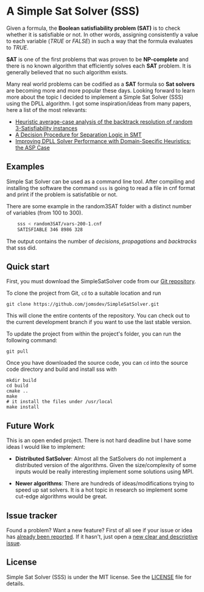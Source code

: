 # A Simple Sat Solver (SSS)

Given a formula, the **Boolean satisfiability problem (SAT)** is to check whether it is satisfiable or not. 
In other words, assigning consistently a value to each variable  (*TRUE* or *FALSE*) in such a way that the 
formula evaluates to *TRUE*.

**SAT** is one of the first problems that was proven to be **NP-complete** and 
there is no known algorithm that efficiently solves each **SAT** problem. It is generally believed that no 
such algorithm exists.

Many real world problems can be codified as a **SAT** formula so **Sat solvers** are becoming more and more 
popular these days. Looking forward to learn more about the topic I decided to implement a Simple Sat Solver (SSS) 
using the DPLL algorithm. I got some inspiration/ideas from many papers, here a list of the most relevants:

- [Heuristic average-case analysis of the backtrack resolution of random 3-Satisfiability instances](https://arxiv.org/pdf/cs/0401011.pdf)
- [A Decision Procedure for Separation Logic in SMT](https://arxiv.org/pdf/1603.06844.pdf)
- [Improving DPLL Solver Performance with Domain-Specific Heuristics: the ASP Case](https://arxiv.org/pdf/1102.2125.pdf)


## Examples

Simple Sat Solver can be used as a command line tool. After compiling and installing the software the command `sss` 
is going to read a file in cnf format and print if the problem is satisfatible or not. 

There are some example in the random3SAT folder with a distinct number of variables (from 100 to 300).

```bash
    sss < random3SAT/vars-200-1.cnf
    SATISFIABLE 346 8986 328
```

The output contains the number of *decisions*, *propagations* and *backtracks* that sss did.

## Quick start

First, you must download the SimpleSatSolver code from our [Git repository](https://github.com/jomsdev/SimpleSatSolver).

To clone the project from Git, `cd` to a suitable location and run
```
git clone https://github.com/jomsdev/SimpleSatSolver.git
```

This will clone the entire contents of the repository. You can check out to the current development branch
if you want to use the last stable version.

To update the project from within the project's folder, you can run the following command:
```
git pull
```

Once you have downloaded the source code, you can `cd` into the source code directory and build and install sss with
```
mkdir build
cd build
cmake ..
make
# it install the files under /usr/local
make install
```


## Future Work

This is an open ended project. There is not hard deadline but I have some ideas I would like to implement:

- **Distributed SatSolver**: Almost all the SatSolvers do not implement a distributed version of the algorithms. Given the size/complexity of some inputs would be really interesting implement some solutions using MPI. 

- **Newer algorithms**: There are hundreds of ideas/modifications trying to speed up sat solvers. It is a hot topic in research so implement some cut-edge algorithms would be great.

## Issue tracker

Found a problem? Want a new feature? First of all see if your issue or idea has [already been reported](../../issues).
If it hasn't, just open a [new clear and descriptive issue](../../issues/new).


## License

Simple Sat Solver (SSS) is under the MIT license. See the [LICENSE](https://github.com/jomsdev/SimpleSatSolver/blob/master/LICENSE) file for details.
